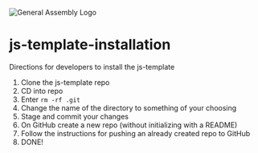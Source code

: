 ![General Assembly Logo](http://i.imgur.com/ke8USTq.png)

# js-template-installation
Directions for developers to install the js-template

1. Clone the js-template repo
1. CD into repo
1. Enter `rm -rf .git`
1. Change the name of the directory to something of your choosing
1. Stage and commit your changes
1. On GitHub create a new repo (without initializing with a README)
1. Follow the instructions for pushing an already created repo to GitHub
1. DONE!
